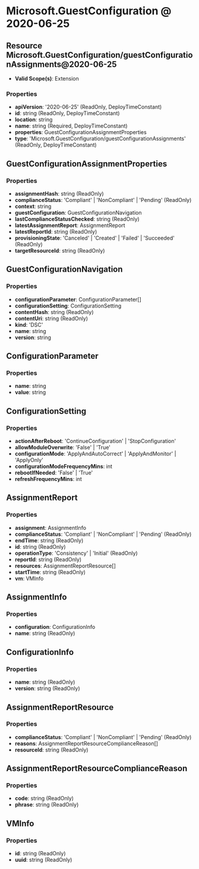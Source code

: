 # Microsoft.GuestConfiguration @ 2020-06-25

## Resource Microsoft.GuestConfiguration/guestConfigurationAssignments@2020-06-25
* **Valid Scope(s)**: Extension
### Properties
* **apiVersion**: '2020-06-25' (ReadOnly, DeployTimeConstant)
* **id**: string (ReadOnly, DeployTimeConstant)
* **location**: string
* **name**: string (Required, DeployTimeConstant)
* **properties**: GuestConfigurationAssignmentProperties
* **type**: 'Microsoft.GuestConfiguration/guestConfigurationAssignments' (ReadOnly, DeployTimeConstant)

## GuestConfigurationAssignmentProperties
### Properties
* **assignmentHash**: string (ReadOnly)
* **complianceStatus**: 'Compliant' | 'NonCompliant' | 'Pending' (ReadOnly)
* **context**: string
* **guestConfiguration**: GuestConfigurationNavigation
* **lastComplianceStatusChecked**: string (ReadOnly)
* **latestAssignmentReport**: AssignmentReport
* **latestReportId**: string (ReadOnly)
* **provisioningState**: 'Canceled' | 'Created' | 'Failed' | 'Succeeded' (ReadOnly)
* **targetResourceId**: string (ReadOnly)

## GuestConfigurationNavigation
### Properties
* **configurationParameter**: ConfigurationParameter[]
* **configurationSetting**: ConfigurationSetting
* **contentHash**: string (ReadOnly)
* **contentUri**: string (ReadOnly)
* **kind**: 'DSC'
* **name**: string
* **version**: string

## ConfigurationParameter
### Properties
* **name**: string
* **value**: string

## ConfigurationSetting
### Properties
* **actionAfterReboot**: 'ContinueConfiguration' | 'StopConfiguration'
* **allowModuleOverwrite**: 'False' | 'True'
* **configurationMode**: 'ApplyAndAutoCorrect' | 'ApplyAndMonitor' | 'ApplyOnly'
* **configurationModeFrequencyMins**: int
* **rebootIfNeeded**: 'False' | 'True'
* **refreshFrequencyMins**: int

## AssignmentReport
### Properties
* **assignment**: AssignmentInfo
* **complianceStatus**: 'Compliant' | 'NonCompliant' | 'Pending' (ReadOnly)
* **endTime**: string (ReadOnly)
* **id**: string (ReadOnly)
* **operationType**: 'Consistency' | 'Initial' (ReadOnly)
* **reportId**: string (ReadOnly)
* **resources**: AssignmentReportResource[]
* **startTime**: string (ReadOnly)
* **vm**: VMInfo

## AssignmentInfo
### Properties
* **configuration**: ConfigurationInfo
* **name**: string (ReadOnly)

## ConfigurationInfo
### Properties
* **name**: string (ReadOnly)
* **version**: string (ReadOnly)

## AssignmentReportResource
### Properties
* **complianceStatus**: 'Compliant' | 'NonCompliant' | 'Pending' (ReadOnly)
* **reasons**: AssignmentReportResourceComplianceReason[]
* **resourceId**: string (ReadOnly)

## AssignmentReportResourceComplianceReason
### Properties
* **code**: string (ReadOnly)
* **phrase**: string (ReadOnly)

## VMInfo
### Properties
* **id**: string (ReadOnly)
* **uuid**: string (ReadOnly)

